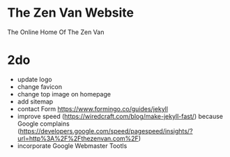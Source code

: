 # The Zen Van Website

The Online Home Of The Zen Van


2do
===
* update logo
* change favicon
* change top image on homepage
* add sitemap
* contact Form https://www.formingo.co/guides/jekyll
* improve speed (https://wiredcraft.com/blog/make-jekyll-fast/) because Google complains (https://developers.google.com/speed/pagespeed/insights/?url=http%3A%2F%2Fthezenvan.com%2F)
* incorporate Google Webmaster Tootls
